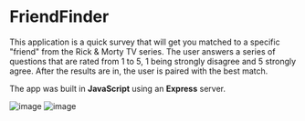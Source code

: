 # FriendFinder
This application is a quick survey that will get you matched to a specific "friend" from the Rick & Morty TV series. The user answers a series of questions that are rated from 1 to 5, 1 being strongly disagree and 5 strongly agree. After the results are in, the user is paired with the best match.

The app was built in **JavaScript** using an **Express** server.

![image](https://user-images.githubusercontent.com/51178572/70740902-38d9a700-1ce8-11ea-87f2-d760481a1f04.png)
![image](https://user-images.githubusercontent.com/51178572/70740947-4ee76780-1ce8-11ea-9056-aae2be70ae16.png)
